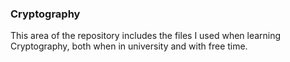 ### Cryptography

This area of the repository includes the files I used when learning Cryptography, both when in university and with free time.